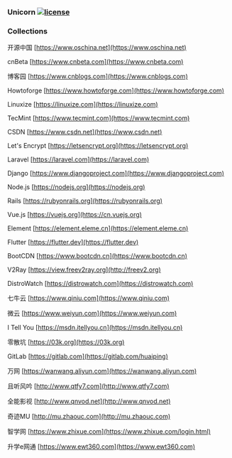 ### Unicorn [![license](https://img.shields.io/badge/license-MIT-brightgreen.svg?style=flat)](https://github.com/huaiping/unicorn/blob/master/LICENSE)

### Collections
开源中国 [https://www.oschina.net](https://www.oschina.net)  

cnBeta [https://www.cnbeta.com](https://www.cnbeta.com)  

博客园 [https://www.cnblogs.com](https://www.cnblogs.com)  

Howtoforge [https://www.howtoforge.com](https://www.howtoforge.com)  

Linuxize [https://linuxize.com](https://linuxize.com)  

TecMint [https://www.tecmint.com](https://www.tecmint.com)  

CSDN [https://www.csdn.net](https://www.csdn.net)  

Let's Encrypt [https://letsencrypt.org](https://letsencrypt.org)  

Laravel [https://laravel.com](https://laravel.com)  

Django [https://www.djangoproject.com](https://www.djangoproject.com)  

Node.js [https://nodejs.org](https://nodejs.org)  

Rails [https://rubyonrails.org](https://rubyonrails.org)  

Vue.js [https://vuejs.org](https://cn.vuejs.org)  

Element [https://element.eleme.cn](https://element.eleme.cn)  

Flutter [https://flutter.dev](https://flutter.dev)  

BootCDN [https://www.bootcdn.cn](https://www.bootcdn.cn)  

V2Ray [https://view.freev2ray.org](http://freev2.org)  

DistroWatch [https://distrowatch.com](https://distrowatch.com)  

七牛云 [https://www.qiniu.com](https://www.qiniu.com)  

微云 [https://www.weiyun.com](https://www.weiyun.com)  

I Tell You [https://msdn.itellyou.cn](https://msdn.itellyou.cn)  

零散坑 [https://03k.org](https://03k.org)  

GitLab [https://gitlab.com](https://gitlab.com/huaiping)  

万网 [https://wanwang.aliyun.com](https://wanwang.aliyun.com)  

且听风吟 [http://www.qtfy7.com](http://www.qtfy7.com)  

全能影视 [http://www.qnvod.net](http://www.qnvod.net)  

奇迹MU [http://mu.zhaouc.com](http://mu.zhaouc.com)  

智学网 [https://www.zhixue.com](https://www.zhixue.com/login.html)  

升学e网通 [https://www.ewt360.com](https://www.ewt360.com)
